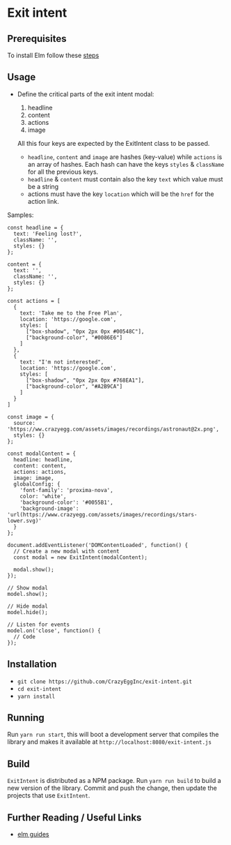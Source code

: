 # Exit intent

## Prerequisites

To install Elm follow these [steps](https://guide.elm-lang.org/install.html)

## Usage

* Define the critical parts of the exit intent modal:

  1. headline
  2. content
  3. actions
  4. image


  All this four keys are expected by the ExitIntent class to be passed.

  * `headline`, `content` and `image` are hashes (key-value) while `actions` is an array of hashes. Each hash can have the keys `styles` & `className` for all the previous keys.
  * `headline` & `content` must contain also the key `text` which value must be a string
  * actions must have the key `location` which will be the `href` for the action link.

Samples:

```
const headline = {
  text: 'Feeling lost?',
  className: '',
  styles: {}
};

content = {
  text: '',
  className: '',
  styles: {}
};

const actions = [
  {
    text: 'Take me to the Free Plan',
    location: 'https://google.com',
    styles: [
      ["box-shadow", "0px 2px 0px #00548C"],
      ["background-color", "#0086E6"]
    ]
  },
  {
    text: "I'm not interested",
    location: 'https://google.com',
    styles: [
      ["box-shadow", "0px 2px 0px #768EA1"],
      ["background-color", "#A2B9CA"]
    ]
  }
]

const image = {
  source: 'https://ww.crazyegg.com/assets/images/recordings/astronaut@2x.png',
  styles: {}
};

const modalContent = {
  headline: headline,
  content: content,
  actions: actions,
  image: image,
  globalConfig: {
    'font-family': 'proxima-nova',
    color: 'white',
    'background-color': '#0055B1',
    'background-image': 'url(https://www.crazyegg.com/assets/images/recordings/stars-lower.svg)'
  }
};

document.addEventListener('DOMContentLoaded', function() {
  // Create a new modal with content
  const modal = new ExitIntent(modalContent);

  modal.show();
});

// Show modal
model.show();

// Hide modal
model.hide();

// Listen for events
model.on('close', function() {
  // Code
});
```


## Installation

* `git clone https://github.com/CrazyEggInc/exit-intent.git`
* `cd exit-intent`
* `yarn install`

## Running

Run `yarn run start`, this will boot a development server that compiles the library and makes it available at `http://localhost:8080/exit-intent.js`

## Build
`ExitIntent` is distributed as a NPM package. Run `yarn run build` to build a new version of the library. Commit and push the change, then update the projects that use `ExitIntent`.

## Further Reading / Useful Links

* [elm guides](https://guide.elm-lang.org/)
